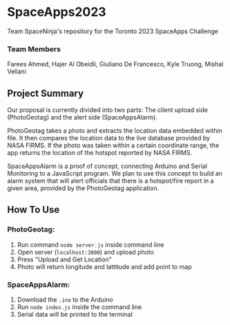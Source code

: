# SpaceApps2023
Team SpaceNinja's repository for the Toronto 2023 SpaceApps Challenge

### Team Members
Farees Ahmed, Hajer Al Obeidli, Giuliano De Francesco, Kyle Truong, Mishal Vellani
## Project Summary
Our proposal is currently divided into two parts: The client upload side (PhotoGeotag) and the alert side (SpaceAppsAlarm). 

PhotoGeotag takes a photo and extracts the location data embedded within file. It then compares the location data to the live database provided by NASA FIRMS. If the photo was taken within a certain coordinate range, the app returns the location of the hotspot reported by NASA FIRMS.

SpaceAppsAlarm is a proof of concept, connecting Arduino and Serial Monitoring to a JavaScript program. We plan to use this concept to build an alarm system that will alert officials that there is a hotspot/fire report in a given area, provided by the PhotoGeotag application. 

## How To Use
### PhotoGeotag:
1. Run command `node server.js` inside command line
2. Open server (`localhost:3000`) and upload photo
3. Press "Upload and Get Location"
4. Photo will return longitude and lattitude and add point to map
### SpaceAppsAlarm:
1. Download the `.ino` to the Arduino
2. Run `node index.js` inside the command line
3. Serial data will be printed to the terminal


